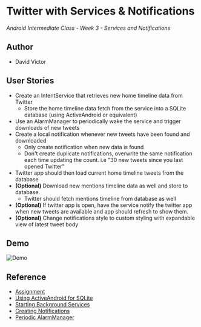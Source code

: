 # Twitter with Services & Notifications
<i> Android Intermediate Class - Week 3 - Services and Notifications </i>

## Author
- David Victor

## User Stories
<ul>
  <li> Create an IntentService that retrieves new home timeline data from Twitter
    <ul>
      <li> Store the home timeline data fetch from the service into a SQLite database (using ActiveAndroid or equivalent)
    </ul>
  <li> Use an AlarmManager to periodically wake the service and trigger downloads of new tweets
  <li> Create a local notification whenever new tweets have been found and downloaded
    <ul>
      <li> Only create notification when new data is found
      <li> Don't create duplicate notifications, overwrite the same notification each time updating the count.  i.e "30 new tweets since you last opened Twitter"
    </ul>
  <li> Twitter app should then load current home timeline tweets from the database
  <li> <b>(Optional)</b> Download new mentions timeline data as well and store to database.
    <ul>
      <li> Twitter should fetch mentions timeline from database as well
    </ul>
  <li> <b>(Optional)</b> If twitter app is open, have the service notify the twitter app when new tweets are available and app should refresh to show them.
  <li> <b>(Optional)</b> Change notifications style to custom styling with expandable view of latest tweet body
</ul>

## Demo
![Demo](demo.gif "Demo") 

## Reference
- [Assignment](https://yahoo.jiveon.com/docs/DOC-6532)
- [Using ActiveAndroid for SQLite](http://guides.codepath.com/android/ActiveAndroid-Guide)
- [Starting Background Services](http://guides.codepath.com/android/Starting-Background-Services)
- [Creating Notifications](http://guides.codepath.com/android/Notifications)
- [Periodic AlarmManager](http://guides.codepath.com/android/Starting-Background-Services#using-with-alarmmanager-for-periodic-tasks) 
